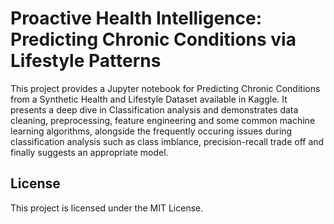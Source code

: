 # Proactive Health Intelligence: Predicting Chronic Conditions via Lifestyle Patterns

This project provides a Jupyter notebook for Predicting Chronic Conditions from a Synthetic Health and Lifestyle Dataset available in Kaggle. It presents a deep dive in Classification analysis and demonstrates data cleaning, preprocessing, feature engineering and some common machine learning algorithms, alongside the frequently occuring issues during classification analysis such as class imblance, precision-recall trade off and finally suggests an appropriate model.

## License

This project is licensed under the MIT License.
